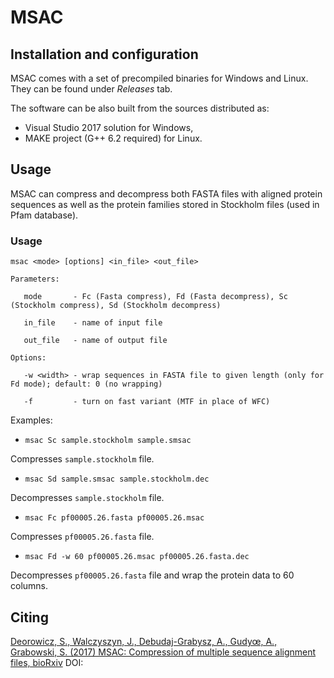 # MSAC

## Installation and configuration

MSAC comes with a set of precompiled binaries for Windows and Linux. They can be found under *Releases* tab.

The software can be also built from the sources distributed as:
* Visual Studio 2017 solution for Windows,
* MAKE project (G++ 6.2 required) for Linux.

## Usage

MSAC can compress and decompress both FASTA files with aligned protein sequences as well as the protein families stored in Stockholm files (used in Pfam database).

### Usage

`msac <mode> [options] <in_file> <out_file>`

`Parameters:`

`   mode       - Fc (Fasta compress), Fd (Fasta decompress), Sc (Stockholm compress), Sd (Stockholm decompress)`

`   in_file    - name of input file`

`   out_file   - name of output file`

`Options:`

`   -w <width> - wrap sequences in FASTA file to given length (only for Fd mode); default: 0 (no wrapping)`

`   -f         - turn on fast variant (MTF in place of WFC)`

  
Examples:

* `msac Sc sample.stockholm sample.smsac`

Compresses `sample.stockholm` file.

* `msac Sd sample.smsac sample.stockholm.dec`

Decompresses `sample.stockholm` file.

* `msac Fc pf00005.26.fasta pf00005.26.msac`

Compresses `pf00005.26.fasta` file.

* `msac Fd -w 60 pf00005.26.msac pf00005.26.fasta.dec`

Decompresses `pf00005.26.fasta` file and wrap the protein data to 60 columns.


## Citing

[Deorowicz, S., Walczyszyn, J., Debudaj-Grabysz, A., Gudyœ, A., Grabowski, S. (2017) MSAC: Compression of multiple sequence alignment files, bioRxiv]() 
DOI:


 
